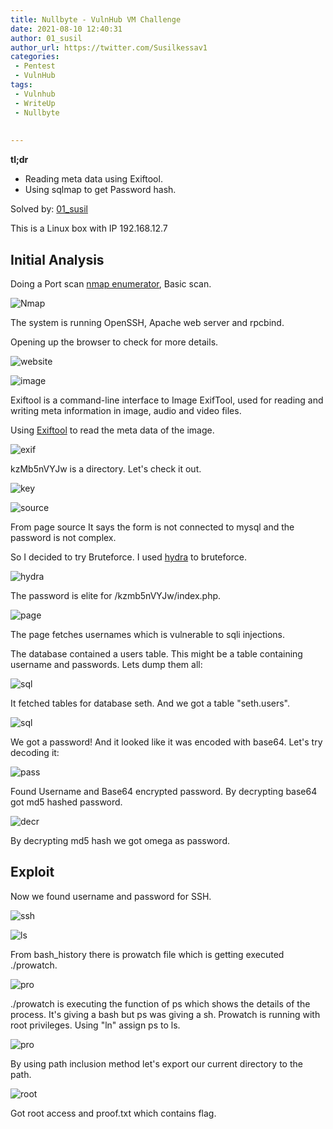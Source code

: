 ```yaml
---
title: Nullbyte - VulnHub VM Challenge
date: 2021-08-10 12:40:31
author: 01_susil
author_url: https://twitter.com/Susilkessav1
categories:
 - Pentest
 - VulnHub
tags:	
 - Vulnhub
 - WriteUp
 - Nullbyte
   
   
---
```


**tl;dr**

+ Reading meta data using Exiftool.
+ Using sqlmap to get Password hash.


<!--more-->

Solved by: [01_susil](https://twitter.com/Susilkessav1)

This is a Linux box with IP 192.168.12.7

## Initial Analysis

Doing a Port scan [nmap enumerator](https://github.com/nmap/nmap), Basic scan.

![Nmap](first.png)

The system is running OpenSSH, Apache web server and rpcbind.

Opening up the browser to check for more details.

![website](second.png)

![image](third.png)

Exiftool is a command-line interface to Image ExifTool, used for reading and writing meta information in image, audio and video files.

Using [Exiftool](https://github.com/exiftool/exiftool) to read the meta data of the image.

![exif](forth.png)

kzMb5nVYJw is a directory. Let's check it out.

![key](fifth.png)

![source](sixth.png)

From page source It says the form is not connected to mysql and the password is not complex.

So I decided to try Bruteforce. I used [hydra](https://github.com/vanhauser-thc/thc-hydra) to bruteforce.

![hydra](seventh.png)

The password is elite for /kzmb5nVYJw/index.php.

![page](eighth.png)

The page fetches usernames which is vulnerable to sqli injections.

The database contained a users table. This might be a table containing username and
passwords. Lets dump them all:

![sql](eleventh.png)

It fetched tables for database seth. And we got a table "seth.users".

![sql](twelfth.png)

We got a password! And it looked like it was encoded with base64. Let's try decoding it:

![pass](thirteen.png)

Found Username and Base64 encrypted password. 
By decrypting base64 got md5 hashed password.

![decr](fourteen.png)

By decrypting md5 hash we got omega as password.

## Exploit

Now we found username and password for SSH.

![ssh](sixteen.png)

![ls](twenty.png)

From bash_history there is prowatch file which is getting executed ./prowatch. 

![pro](seventeen.png)

./prowatch is executing the function of ps which shows the details of the process.
It's giving a bash but ps was giving a sh. Prowatch is running with root privileges.
Using "ln" assign ps to ls.

![pro](eighteen.png)

By using path inclusion method let's export our current directory to the path.

![root](ninteen.png)

Got root access and proof.txt which contains flag.
